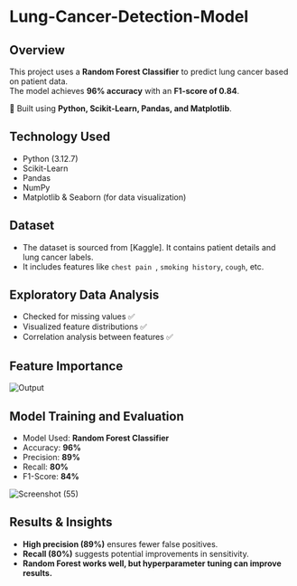 # Lung-Cancer-Detection-Model

## Overview
This project uses a **Random Forest Classifier** to predict lung cancer based on patient data.  
The model achieves **96% accuracy** with an **F1-score of 0.84**.  

🚀 Built using **Python, Scikit-Learn, Pandas, and Matplotlib**.  

## Technology Used

- Python (3.12.7)
- Scikit-Learn
- Pandas
- NumPy
- Matplotlib & Seaborn (for data visualization)
  
## Dataset
- The dataset is sourced from [Kaggle]. It contains patient details and lung cancer labels.
- It includes features like `chest pain `, `smoking history`, `cough`, etc.

## Exploratory Data Analysis

- Checked for missing values ✅
- Visualized feature distributions ✅
- Correlation analysis between features ✅


## Feature Importance
![Output](https://github.com/user-attachments/assets/6757c94c-696e-4cc1-aaee-ce91cc553a79)

## Model Training and Evaluation 
- Model Used: **Random Forest Classifier**
- Accuracy: **96%**
- Precision: **89%**
- Recall: **80%**
- F1-Score: **84%**

![Screenshot (55)](https://github.com/user-attachments/assets/1d3e8c56-dfc9-44d7-aece-ca89b69c7ffd)

## Results & Insights
- **High precision (89%)** ensures fewer false positives.  
- **Recall (80%)** suggests potential improvements in sensitivity.  
- **Random Forest works well, but hyperparameter tuning can improve results.**  



